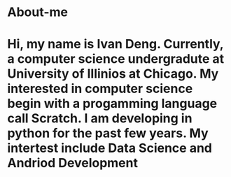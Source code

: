 # About-me


# Hi, my name is Ivan Deng. Currently, a computer science undergradute at University of Illinios at Chicago. My interested in computer science begin with a progamming language call Scratch. I am developing in python for the past few years. My intertest include Data Science and Andriod Development
